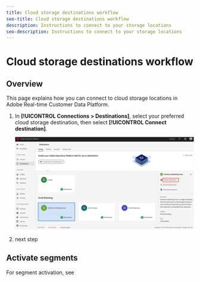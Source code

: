 ```yaml
---
title: Cloud storage destinations workflow
seo-title: Cloud storage destinations workflow
description: Instructions to connect to your storage locations
seo-description: Instructions to connect to your storage locations
---
```


# Cloud storage destinations workflow

## Overview

This page explains how you can connect to cloud storage locations in Adobe Real-time Customer Data Platform.

1. In **[!UICONTROL Connections > Destinations]**, select your preferred cloud storage destination, then select **[!UICONTROL Connect destination]**.

    ![Connect to cloud storage destination](/help/rtcdp/destinations/assets/connect-salesforce.png)

2. next step

## Activate segments 

For segment activation, see